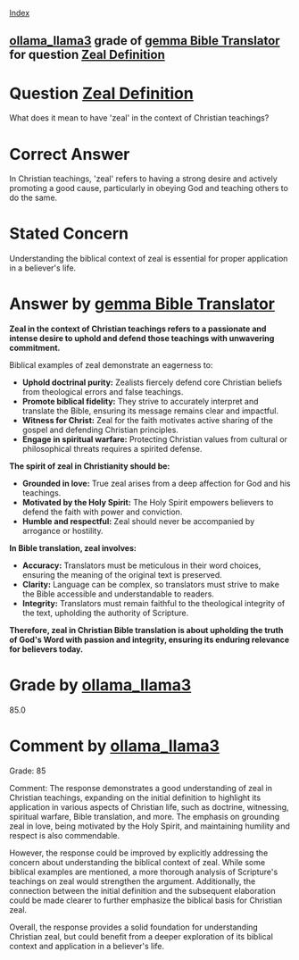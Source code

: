 
[Index](../../../../index.md)
## [ollama_llama3](../../../grading_models/ollama_llama3.md) grade of [gemma Bible Translator](../../../answering_models/gemma_Bible_Translator.md) for question [Zeal Definition](../../../questions/Zeal_Definition.md)

# Question [Zeal Definition](../../../questions/Zeal_Definition.md)
What does it mean to have 'zeal' in the context of Christian teachings?

# Correct Answer
In Christian teachings, 'zeal' refers to having a strong desire and actively promoting a good cause, particularly in obeying God and teaching others to do the same.

# Stated Concern
Understanding the biblical context of zeal is essential for proper application in a believer's life.

# Answer by [gemma Bible Translator](../../../answering_models/gemma_Bible_Translator.md)
**Zeal in the context of Christian teachings refers to a passionate and intense desire to uphold and defend those teachings with unwavering commitment.**

Biblical examples of zeal demonstrate an eagerness to:

* **Uphold doctrinal purity:** Zealists fiercely defend core Christian beliefs from theological errors and false teachings.
* **Promote biblical fidelity:** They strive to accurately interpret and translate the Bible, ensuring its message remains clear and impactful.
* **Witness for Christ:** Zeal for the faith motivates active sharing of the gospel and defending Christian principles.
* **Engage in spiritual warfare:** Protecting Christian values from cultural or philosophical threats requires a spirited defense.

**The spirit of zeal in Christianity should be:**

* **Grounded in love:** True zeal arises from a deep affection for God and his teachings.
* **Motivated by the Holy Spirit:** The Holy Spirit empowers believers to defend the faith with power and conviction.
* **Humble and respectful:** Zeal should never be accompanied by arrogance or hostility.

**In Bible translation, zeal involves:**

* **Accuracy:** Translators must be meticulous in their word choices, ensuring the meaning of the original text is preserved.
* **Clarity:** Language can be complex, so translators must strive to make the Bible accessible and understandable to readers.
* **Integrity:** Translators must remain faithful to the theological integrity of the text, upholding the authority of Scripture.

**Therefore, zeal in Christian Bible translation is about upholding the truth of God's Word with passion and integrity, ensuring its enduring relevance for believers today.**

# Grade by [ollama_llama3](../../../grading_models/ollama_llama3.md)
85.0

# Comment by [ollama_llama3](../../../grading_models/ollama_llama3.md)
Grade: 85

Comment: The response demonstrates a good understanding of zeal in Christian teachings, expanding on the initial definition to highlight its application in various aspects of Christian life, such as doctrine, witnessing, spiritual warfare, Bible translation, and more. The emphasis on grounding zeal in love, being motivated by the Holy Spirit, and maintaining humility and respect is also commendable.

However, the response could be improved by explicitly addressing the concern about understanding the biblical context of zeal. While some biblical examples are mentioned, a more thorough analysis of Scripture's teachings on zeal would strengthen the argument. Additionally, the connection between the initial definition and the subsequent elaboration could be made clearer to further emphasize the biblical basis for Christian zeal.

Overall, the response provides a solid foundation for understanding Christian zeal, but could benefit from a deeper exploration of its biblical context and application in a believer's life.
